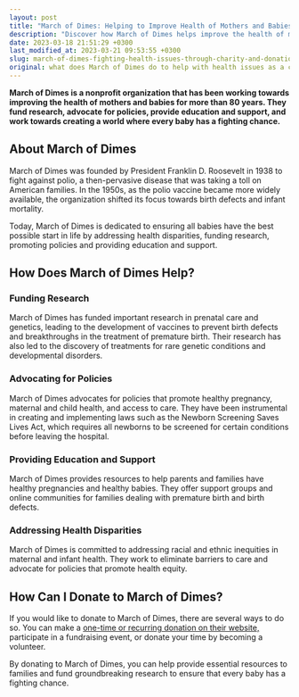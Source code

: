 ```yaml
---
layout: post
title: "March of Dimes: Helping to Improve Health of Mothers and Babies"
description: "Discover how March of Dimes helps improve the health of mothers and babies, and donate to support their mission. Learn more about this charity and their impactful work today."
date: 2023-03-18 21:51:29 +0300
last_modified_at: 2023-03-21 09:53:55 +0300
slug: march-of-dimes-fighting-health-issues-through-charity-and-donations
original: what does March of Dimes do to help with health issues as a charity, how do they do it, how can i donate?
---
```

**March of Dimes is a nonprofit organization that has been working towards improving the health of mothers and babies for more than 80 years. They fund research, advocate for policies, provide education and support, and work towards creating a world where every baby has a fighting chance.**

## About March of Dimes

March of Dimes was founded by President Franklin D. Roosevelt in 1938 to fight against polio, a then-pervasive disease that was taking a toll on American families. In the 1950s, as the polio vaccine became more widely available, the organization shifted its focus towards birth defects and infant mortality.

Today, March of Dimes is dedicated to ensuring all babies have the best possible start in life by addressing health disparities, funding research, promoting policies and providing education and support.

## How Does March of Dimes Help?

### Funding Research

March of Dimes has funded important research in prenatal care and genetics, leading to the development of vaccines to prevent birth defects and breakthroughs in the treatment of premature birth. Their research has also led to the discovery of treatments for rare genetic conditions and developmental disorders.

### Advocating for Policies

March of Dimes advocates for policies that promote healthy pregnancy, maternal and child health, and access to care. They have been instrumental in creating and implementing laws such as the Newborn Screening Saves Lives Act, which requires all newborns to be screened for certain conditions before leaving the hospital.

### Providing Education and Support

March of Dimes provides resources to help parents and families have healthy pregnancies and healthy babies. They offer support groups and online communities for families dealing with premature birth and birth defects.

### Addressing Health Disparities

March of Dimes is committed to addressing racial and ethnic inequities in maternal and infant health. They work to eliminate barriers to care and advocate for policies that promote health equity.

## How Can I Donate to March of Dimes?

If you would like to donate to March of Dimes, there are several ways to do so. You can make a [one-time or recurring donation on their website,](https://www.marchofdimes.org/) participate in a fundraising event, or donate your time by becoming a volunteer.

By donating to March of Dimes, you can help provide essential resources to families and fund groundbreaking research to ensure that every baby has a fighting chance.